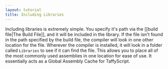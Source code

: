 ```yaml
---
layout: tutorial
title: Including Libraries
---
```


Including libraries is extremely simple. You specify it's path via the [[build file|The Build File]], and it will be included in the library. If the file isn't found in the path specified by the build file, the compiler will look in one other location for the file. Wherever the compiler is installed, it will look in a folder called `Libraries` to see if it can find the file. This allows you to place all of the most commonly used assemblies in one location for ease of use. It essentially acts as a Global Assembly Cache for TaffyScript.